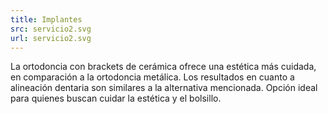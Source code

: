```yaml
---
title: Implantes
src: servicio2.svg
url: servicio2.svg
--- 
```

La ortodoncia con brackets de cerámica ofrece una estética más cuidada, en comparación a la ortodoncia metálica. Los resultados en cuanto a alineación dentaria son similares a la alternativa mencionada. Opción ideal para quienes buscan cuidar la estética y el bolsillo.